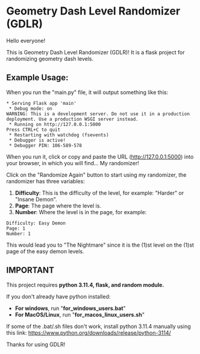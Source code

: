 # Geometry Dash Level Randomizer (GDLR)

Hello everyone!

This is Geometry Dash Level Randomizer (GDLR)! It is a flask project for randomizing geometry dash levels.

## Example Usage:

When you run the "main.py" file, it will output something like this:


```
* Serving Flask app 'main'
 * Debug mode: on
WARNING: This is a development server. Do not use it in a production deployment. Use a production WSGI server instead.
 * Running on http://127.0.0.1:5000
Press CTRL+C to quit
 * Restarting with watchdog (fsevents)
 * Debugger is active!
 * Debugger PIN: 106-589-578
 ```

When you run it, click or copy and paste the URL (http://127.0.0.1:5000) into your browser, in which you will find... My randomizer!

Click on the "Randomize Again" button to start using my randomizer, the randomizer has three variables:

1. **Difficulty**: This is the difficulty of the level, for example: "Harder" or "Insane Demon".
2. **Page**: The page where the level is.
3. **Number**: Where the level is in the page, for example:

```
Difficulty: Easy Demon
Page: 1
Number: 1
```

This would lead you to "The Nightmare" since it is the (1)st level on the (1)st page of the easy demon levels.

## IMPORTANT

This project requires **python 3.11.4, flask, and random module.**

If you don't already have python installed:

* **For windows**, run "**for_windows_users.bat**"
* **For MacOS/Linux**, run "**for_macos_linux_users.sh**"

If some of the .bat/.sh files don't work, install python 3.11.4 manually using this link: https://www.python.org/downloads/release/python-3114/

Thanks for using GDLR!
